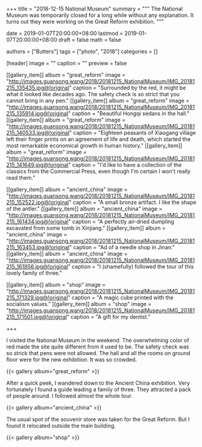 +++
title = "2018-12-15 National Museum"
summary = """
The National Museum was temporarily closed for a long while
without any explanation.
It turns out they were working on the Great Reform exhibition.
"""

date = 2019-01-07T20:00:00+08:00
lastmod = 2019-01-07T20:00:00+08:00
draft = false
math = false

authors = ["Butters"]
tags = ["photo", "2018"]
categories = []

[header]
image = ""
caption = ""
preview = false

[[gallery_item]]
album = "great_reform"
image = "http://images.guansong.wang/2018/20181215_NationalMuseum/IMG_20181215_135435.jpg@!original"
caption = "Surrounded by the red, it might be what it looked like decades ago. The safety check is so strict that you cannot bring in any pen."
[[gallery_item]]
album = "great_reform"
image = "http://images.guansong.wang/2018/20181215_NationalMuseum/IMG_20181215_135914.jpg@!original"
caption = "Beautiful Hongqi sedans in the hall."
[[gallery_item]]
album = "great_reform"
image = "http://images.guansong.wang/2018/20181215_NationalMuseum/IMG_20181215_140533.jpg@!original"
caption = "Eighteen peasants of Xiaogang village left their finger prints on an agreement of life and death, which started the most remarkable economical growth in human history."
[[gallery_item]]
album = "great_reform"
image = "http://images.guansong.wang/2018/20181215_NationalMuseum/IMG_20181215_141649.jpg@!original"
caption = "I'd like to have a collection of the classics from the Commercial Press, even though I'm certain I won't really read them."

[[gallery_item]]
album = "ancient_china"
image = "http://images.guansong.wang/2018/20181215_NationalMuseum/IMG_20181215_152522.jpg@!original"
caption = "A small bronze artifact. I like the shape of the antler."
[[gallery_item]]
album = "ancient_china"
image = "http://images.guansong.wang/2018/20181215_NationalMuseum/IMG_20181215_161434.jpg@!original"
caption = "A perfectly air-dried dumpling excavated from some tomb in Xinjiang."
[[gallery_item]]
album = "ancient_china"
image = "http://images.guansong.wang/2018/20181215_NationalMuseum/IMG_20181215_163453.jpg@!original"
caption = "Ad of a needle shop in Jinan."
[[gallery_item]]
album = "ancient_china"
image = "http://images.guansong.wang/2018/20181215_NationalMuseum/IMG_20181215_161856.jpg@!original"
caption = "I (shamefully) followed the tour of this lovely family of three."

[[gallery_item]]
album = "shop"
image = "http://images.guansong.wang/2018/20181215_NationalMuseum/IMG_20181215_171329.jpg@!original"
caption = "A magic cube printed with the socialism values."
[[gallery_item]]
album = "shop"
image = "http://images.guansong.wang/2018/20181215_NationalMuseum/IMG_20181215_171501.jpg@!original"
caption = "A gift for my dentist."

+++

I visited the National Museum in the weekend.
The overwhelming color of red made the site quite different
from it used to be.
The safety check was so strick that pens were not allowed.
The hall and all the rooms on ground floor were for the new exhibition.
It was so crowded.

{{< gallery album="great_reform" >}}

After a quick peek, I wandered down to the Ancient China exhibition.
Very fortunately I found a guide leading a family of three.
They attracted a pack of people around.
I followed almost the whole tour.

{{< gallery album="ancient_china" >}}

The usual spot of the souvenir store was taken for the Great Reform.
But I found it relocated outside the main building.

{{< gallery album="shop" >}}